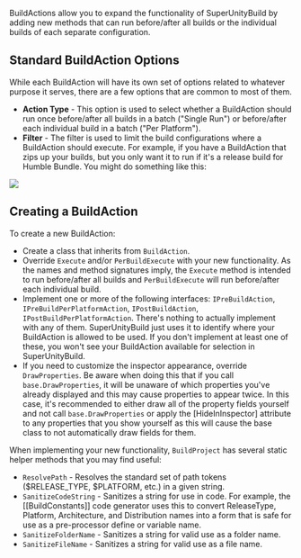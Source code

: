 BuildActions allow you to expand the functionality of SuperUnityBuild by adding new methods that can run before/after all builds or the individual builds of each separate configuration.

## Standard BuildAction Options

While each BuildAction will have its own set of options related to whatever purpose it serves, there are a few options that are common to most of them.

* **Action Type** - This option is used to select whether a BuildAction should run once before/after all builds in a batch ("Single Run") or before/after each individual build in a batch ("Per Platform"). 
* **Filter** - The filter is used to limit the build configurations where a BuildAction should execute. For example, if you have a BuildAction that zips up your builds, but you only want it to run if it's a release build for Humble Bundle. You might do something like this:

![](https://raw.githubusercontent.com/Chaser324/unity-build/gh-pages/Unity_2017-01-11_21-18-05.png)

## Creating a BuildAction

To create a new BuildAction:
* Create a class that inherits from `BuildAction`.
* Override `Execute` and/or `PerBuildExecute` with your new functionality. As the names and method signatures imply, the `Execute` method is intended to run before/after all builds and `PerBuildExecute` will run before/after each individual build.
* Implement one or more of the following interfaces: `IPreBuildAction`, `IPreBuildPerPlatformAction`, `IPostBuildAction`, `IPostBuildPerPlatformAction`. There's nothing to actually implement with any of them. SuperUnityBuild just uses it to identify where your BuildAction is allowed to be used. If you don't implement at least one of these, you won't see your BuildAction available for selection in SuperUnityBuild.
* If you need to customize the inspector appearance, override `DrawProperties`. Be aware when doing this that if you call `base.DrawProperties`, it will be unaware of which properties you've already displayed and this may cause properties to appear twice. In this case, it's recommended to either draw all of the property fields yourself and not call `base.DrawProperties` or apply the [HideInInspector] attribute to any properties that you show yourself as this will cause the base class to not automatically draw fields for them.

When implementing your new functionality, `BuildProject` has several static helper methods that you may find useful:
* `ResolvePath` - Resolves the standard set of path tokens ($RELEASE_TYPE, $PLATFORM, etc.) in a given string.
* `SanitizeCodeString` - Sanitizes a string for use in code. For example, the [[BuildConstants]] code generator uses this to convert ReleaseType, Platform, Architecture, and Distribution names into a form that is safe for use as a pre-processor define or variable name.
* `SanitizeFolderName` - Sanitizes a string for valid use as a folder name.
* `SanitizeFileName` - Sanitizes a string for valid use as a file name.
